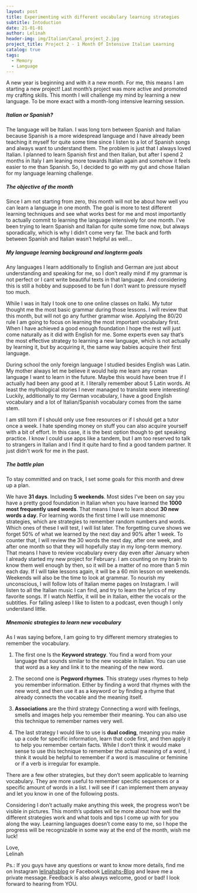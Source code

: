 ```yaml
---
layout: post
title: Experimenting with different vocabulary learning strategies
subtitle: Intoduction
date: 21-01-01
author: Lelinah
header-img: img/Italian/Canal_project_2.jpg
project_title: Project 2 - 1 Month Of Intensive Italian Learning
catalog: true
tags:
  - Memory
  - Language
---
```


A new year is beginning and with it a new month. For me, this means I am starting a new project! Last month’s project was more active and promoted my crafting skills. This month I will challenge my mind by learning a new language. To be more exact with a month-long intensive learning session. 
##### Italian or Spanish?
The language will be Italian. I was long torn between Spanish and Italian because Spanish is a more widespread language and I have already been teaching it myself for quite some time since I listen to a lot of Spanish songs and always want to understand them. The problem is just that I always loved Italian. I planned to learn Spanish first and then Italian, but after I spend 2 months in Italy I am leaning more towards Italian again and somehow it feels easier to me than Spanish. So, I decided to go with my gut and chose Italian for my language learning challenge. 
##### The objective of the month
Since I am not starting from zero, this month will not be about how well you can learn a language in one month. The goal is more to test different learning techniques and see what works best for me and most importantly to actually commit to learning the language intensively for one month. I’ve been trying to learn Spanish and Italian for quite some time now, but always sporadically, which is why I didn’t come very far. The back and forth between Spanish and Italian wasn’t helpful as well…
##### My language learning background and longterm goals
Any languages I learn additionally to English and German are just about understanding and speaking for me, so I don’t really mind if my grammar is not perfect or I cant write beautiful texts in that language. And considering this is still a hobby and supposed to be fun I don’t want to pressure myself too much. 

While I was in Italy I took one to one online classes on Italki. My tutor thought me the most basic grammar during those lessons. I will review that this month, but will not go any further grammar wise. Applying the 80/20 rule I am going to focus on learning the most important vocabulary first. When I have achieved a good enough foundation I hope the rest will just come naturally as it did with English for me. Some experts even say that’s the most effective strategy to learning a new language, which is not actually by learning it, but by acquiring it, the same way babies acquire their first language.

During school the only foreign language I studied besides English was Latin. My mother always let me believe it would help me learn any roman language I want to learn in the future. Maybe this would have been true if I actually had been any good at it. I literally remember about 5 Latin words. At least the mythological stories I never managed to translate were interesting! Luckily, additionally to my German vocabulary, I have a good English vocabulary and a lot of Italian/Spanish vocabulary comes from the same stem.

I am still torn if I should only use free resources or if I should get a tutor once a week. I hate spending money on stuff you can also acquire yourself with a bit of effort. In this case, it is the best option though to get speaking practice. I know I could use apps like a tandem, but I am too reserved to talk to strangers in Italian and I find it quite hard to find a good tandem partner. It just didn’t work for me in the past. 

##### The battle plan
To stay committed and on track, I set some goals for this month and drew up a plan. <br>

We have **31 days**. Including **5 weekends**. Most sides I’ve been on say you have a pretty good foundation in Italian when you have learned the **1000 most frequently used words**. That means I have to learn about **30 new words a day**. For learning words the first time I will use mnemonic strategies, which are strategies to remember random numbers and words. Which ones of these I will test, I will list later. The forgetting curve shows we forget 50% of what we learned by the next day and 90% after 1 week. To counter that, I will review the 30 words the next day, after one week, and after one month so that they will hopefully stay in my long-term memory. That means I have to review vocabulary every day even after January when I already started my new project for February. I am counting on my brain to know them well enough by then, so it will be a matter of no more than 5 min each day. If I will take lessons again, it will be a 60 min lesson on weekends. Weekends will also be the time to look at grammar. To nourish my unconscious, I will follow lots of Italian meme pages on Instagram. I will listen to all the Italian music I can find, and try to learn the lyrics of my favorite songs. If I watch Netflix, it will be in Italian, either the vocals or the subtitles. For falling asleep I like to listen to a podcast, even though I only understand little. 
##### Mnemonic strategies to learn new vocabulary
As I was saying before, I am going to try different memory strategies to remember the vocabulary. <br>

1. The first one Is the **Keyword strategy**. You find a word from your language that sounds similar to the new vocable in Italian. You can use that word as a key and link it to the meaning of the new word.

2. The second one is **Pegword rhymes**. This strategy uses rhymes to help you remember information. Either by finding a word that rhymes with the new word, and then use it as a keyword or by finding a rhyme that already connects the vocable and the meaning itself.

3. **Associations** are the third strategy Connecting a word with feelings, smells and images help you remember their meaning. You can also use this technique to remember names very well.

4. The last strategy I would like to use is **dual coding**, meaning you make up a code for specific information, learn that code first, and then apply it to help you remember certain facts. While I don’t think it would make sense to use this technique to remember the actual meaning of a word, I think it would be helpful to remember if a word is masculine or feminine or if a verb is irregular for example.

There are a few other strategies, but they don’t seem applicable to learning vocabulary. They are more useful to remember specific sequences or a specific amount of words in a list. I will see if I can implement them anyway and let you know in one of the following posts. 

Considering I don’t actually make anything this week, the progress won’t be visible in pictures. This month’s updates will be more about how well the different strategies work and what tools and tips I come up with for you along the way. Learning languages doesn’t come easy to me, so I hope the progress will be recognizable in some way at the end of the month, wish me luck!

Love, <br>
Lelinah

Ps.: If you guys have any questions or want to know more details, find me on Instagram [lelinahsblog](https://www.instagram.com/lelinahsblog) or Facebook [Lelinahs-Blog](https://www.facebook.com/lelinahsblog) and leave me a private message. Feedback is also always welcome, good or bad! I look forward to hearing from YOU.